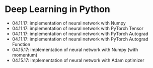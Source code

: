 # Deep Learning in Python
- 04.11.17: implementation of neural network with Numpy
- 04.11.17: implementation of neural network with PyTorch Tensor
- 04.11.17: implementation of neural network with PyTorch Autograd
- 04.11.17:	implementation of neural network with PyTorch Autograd Function
- 04.15.17: implementation of neural network with Numpy (with momentum)
- 04.15.17: implementation of neural network with Adam optimizer
